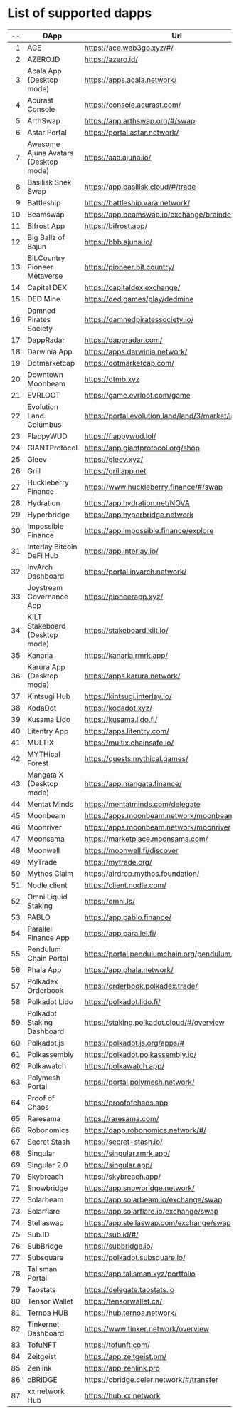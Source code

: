
# List of supported dapps
| --  |                 DApp                 |                         Url                         |             Tags              |
| --: | ------------------------------------ | --------------------------------------------------- | ----------------------------- |
|   1 | ACE                                  | https://ace.web3go.xyz/#/                           | utilities                     |
|   2 | AZERO.ID                             | https://azero.id/                                   | utilities                     |
|   3 | Acala App (Desktop mode)             | https://apps.acala.network/                         | bridge,dex,staking            |
|   4 | Acurast Console                      | https://console.acurast.com/                        | utilities                     |
|   5 | ArthSwap                             | https://app.arthswap.org/#/swap                     | dex,staking,evm               |
|   6 | Astar Portal                         | https://portal.astar.network/                       | bridge,staking,evm            |
|   7 | Awesome Ajuna Avatars (Desktop mode) | https://aaa.ajuna.io/                               | nft,gaming                    |
|   8 | Basilisk Snek Swap                   | https://app.basilisk.cloud/#/trade                  | bridge,dex                    |
|   9 | Battleship                           | https://battleship.vara.network/                    | gaming                        |
|  10 | Beamswap                             | https://app.beamswap.io/exchange/braindex           | bridge,dex,staking,evm        |
|  11 | Bifrost App                          | https://bifrost.app/                                | staking                       |
|  12 | Big Ballz of Bajun                   | https://bbb.ajuna.io/                               | nft,gaming                    |
|  13 | Bit.Country Pioneer Metaverse        | https://pioneer.bit.country/                        | nft,staking,gaming            |
|  14 | Capital DEX                          | https://capitaldex.exchange/                        | dex,staking,evm               |
|  15 | DED Mine                             | https://ded.games/play/dedmine                      | gaming,nft                    |
|  16 | Damned Pirates Society               | https://damnedpiratessociety.io/                    | nft,evm,gaming                |
|  17 | DappRadar                            | https://dappradar.com/                              | social                        |
|  18 | Darwinia App                         | https://apps.darwinia.network/                      | staking                       |
|  19 | Dotmarketcap                         | https://dotmarketcap.com/                           | social                        |
|  20 | Downtown Moonbeam                    | https://dtmb.xyz                                    | evm,social                    |
|  21 | EVRLOOT                              | https://game.evrloot.com/game                       | nft,gaming                    |
|  22 | Evolution Land. Columbus             | https://portal.evolution.land/land/3/market/land    | nft,evm,gaming                |
|  23 | FlappyWUD                            | https://flappywud.lol/                              | gaming                        |
|  24 | GIANTProtocol                        | https://app.giantprotocol.org/shop                  | utilities                     |
|  25 | Gleev                                | https://gleev.xyz/                                  | social                        |
|  26 | Grill                                | https://grillapp.net                                | social                        |
|  27 | Huckleberry Finance                  | https://www.huckleberry.finance/#/swap              | bridge,dex,staking,evm        |
|  28 | Hydration                            | https://app.hydration.net/NOVA                      | bridge,dex                    |
|  29 | Hyperbridge                          | https://app.hyperbridge.network                     | bridge                        |
|  30 | Impossible Finance                   | https://app.impossible.finance/explore              | dex,evm                       |
|  31 | Interlay Bitcoin DeFi Hub            | https://app.interlay.io/                            | bridge,staking,dex            |
|  32 | InvArch Dashboard                    | https://portal.invarch.network/                     | crowdloans,governance         |
|  33 | Joystream Governance App             | https://pioneerapp.xyz/                             | governance                    |
|  34 | KILT Stakeboard (Desktop mode)       | https://stakeboard.kilt.io/                         | staking                       |
|  35 | Kanaria                              | https://kanaria.rmrk.app/                           | nft                           |
|  36 | Karura App (Desktop mode)            | https://apps.karura.network/                        | bridge,dex,staking            |
|  37 | Kintsugi Hub                         | https://kintsugi.interlay.io/                       | bridge,staking,crowdloans     |
|  38 | KodaDot                              | https://kodadot.xyz/                                | nft                           |
|  39 | Kusama Lido                          | https://kusama.lido.fi/                             | staking,evm                   |
|  40 | Litentry App                         | https://apps.litentry.com/                          | bridge,evm                    |
|  41 | MULTIX                               | https://multix.chainsafe.io/                        | utilities                     |
|  42 | MYTHical Forest                      | https://quests.mythical.games/                      | gaming,nft                    |
|  43 | Mangata X (Desktop mode)             | https://app.mangata.finance/                        | bridge                        |
|  44 | Mentat Minds                         | https://mentatminds.com/delegate                    | staking                       |
|  45 | Moonbeam                             | https://apps.moonbeam.network/moonbeam              | bridge,staking,crowdloans,evm |
|  46 | Moonriver                            | https://apps.moonbeam.network/moonriver             | bridge,staking,crowdloans,evm |
|  47 | Moonsama                             | https://marketplace.moonsama.com/                   | nft,evm                       |
|  48 | Moonwell                             | https://moonwell.fi/discover                        | bridge,staking,evm            |
|  49 | MyTrade                              | https://mytrade.org/                                | dex,staking,evm               |
|  50 | Mythos Claim                         | https://airdrop.mythos.foundation/                  | utilities                     |
|  51 | Nodle client                         | https://client.nodle.com/                           | utilities                     |
|  52 | Omni Liquid Staking                  | https://omni.ls/                                    | staking                       |
|  53 | PABLO                                | https://app.pablo.finance/                          | dex                           |
|  54 | Parallel Finance App                 | https://app.parallel.fi/                            | bridge,dex                    |
|  55 | Pendulum Chain Portal                | https://portal.pendulumchain.org/pendulum/dashboard | utilities,staking             |
|  56 | Phala App                            | https://app.phala.network/                          | staking                       |
|  57 | Polkadex Orderbook                   | https://orderbook.polkadex.trade/                   | dex,utilities                 |
|  58 | Polkadot Lido                        | https://polkadot.lido.fi/                           | staking,evm                   |
|  59 | Polkadot Staking Dashboard           | https://staking.polkadot.cloud/#/overview           | staking,utilities             |
|  60 | Polkadot.js                          | https://polkadot.js.org/apps/#                      | utilities                     |
|  61 | Polkassembly                         | https://polkadot.polkassembly.io/                   | governance                    |
|  62 | Polkawatch                           | https://polkawatch.app/                             | staking                       |
|  63 | Polymesh Portal                      | https://portal.polymesh.network/                    | utilities,staking,nft         |
|  64 | Proof of Chaos                       | https://proofofchaos.app                            | nft,governance                |
|  65 | Raresama                             | https://raresama.com/                               | nft                           |
|  66 | Robonomics                           | https://dapp.robonomics.network/#/                  | utilities                     |
|  67 | Secret Stash                         | https://secret-stash.io/                            | nft,utilities                 |
|  68 | Singular                             | https://singular.rmrk.app/                          | nft                           |
|  69 | Singular 2.0                         | https://singular.app/                               | nft                           |
|  70 | Skybreach                            | https://skybreach.app/                              | nft,evm,gaming                |
|  71 | Snowbridge                           | https://app.snowbridge.network/                     | bridge                        |
|  72 | Solarbeam                            | https://app.solarbeam.io/exchange/swap              | bridge,dex,staking,evm        |
|  73 | Solarflare                           | https://app.solarflare.io/exchange/swap             | bridge,dex,staking,evm        |
|  74 | Stellaswap                           | https://app.stellaswap.com/exchange/swap            | bridge,dex,staking,evm        |
|  75 | Sub.ID                               | https://sub.id/#/                                   | utilities                     |
|  76 | SubBridge                            | https://subbridge.io/                               | bridge,evm                    |
|  77 | Subsquare                            | https://polkadot.subsquare.io/                      | governance                    |
|  78 | Talisman Portal                      | https://app.talisman.xyz/portfolio                  | crowdloans,nft                |
|  79 | Taostats                             | https://delegate.taostats.io                        | staking                       |
|  80 | Tensor Wallet                        | https://tensorwallet.ca/                            | utilities,staking             |
|  81 | Ternoa HUB                           | https://hub.ternoa.network/                         | staking                       |
|  82 | Tinkernet Dashboard                  | https://www.tinker.network/overview                 | staking,bridge,crowdloans     |
|  83 | TofuNFT                              | https://tofunft.com/                                | nft,evm                       |
|  84 | Zeitgeist                            | https://app.zeitgeist.pm/                           | utilities                     |
|  85 | Zenlink                              | https://app.zenlink.pro                             | dex,staking                   |
|  86 | cBRIDGE                              | https://cbridge.celer.network/#/transfer            | dex,evm,nft                   |
|  87 | xx network Hub                       | https://hub.xx.network                              | social,staking,utilities      |
